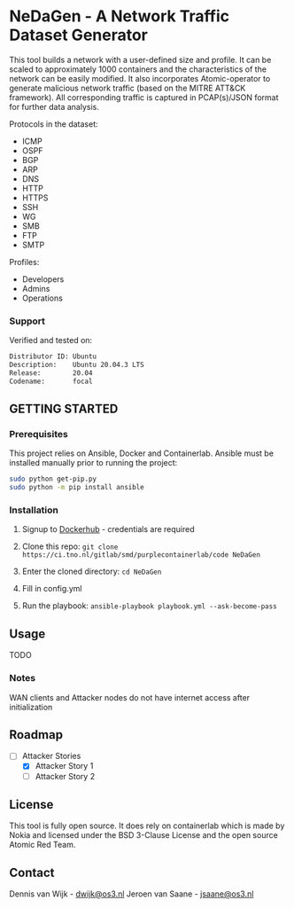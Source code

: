 # NeDaGen - A Network Traffic Dataset Generator
This tool builds a network with a user-defined size and profile. It can be scaled to approximately 1000 containers and the characteristics of the network can be easily modified. It also incorporates Atomic-operator to generate malicious network traffic (based on the MITRE ATT&CK framework). All corresponding traffic is captured in PCAP(s)/JSON format for further data analysis. 

Protocols in the dataset:
- ICMP
- OSPF
- BGP
- ARP
- DNS
- HTTP
- HTTPS
- SSH
- WG
- SMB
- FTP
- SMTP

Profiles:
- Developers
- Admins
- Operations


### Support
Verified and tested on:
```bash
Distributor ID: Ubuntu
Description:    Ubuntu 20.04.3 LTS
Release:        20.04
Codename:       focal
```

## GETTING STARTED

### Prerequisites
This project relies on Ansible, Docker and Containerlab. Ansible must be installed manually prior to running the project:
```bash
sudo python get-pip.py
sudo python -m pip install ansible
```

### Installation
1. Signup to [Dockerhub](https://hub.docker.com/) - credentials are required

2. Clone this repo:
```git clone https://ci.tno.nl/gitlab/smd/purplecontainerlab/code NeDaGen```

3. Enter the cloned directory:
```cd NeDaGen```

4. Fill in config.yml

5. Run the playbook:
```ansible-playbook playbook.yml --ask-become-pass```


## Usage
TODO

### Notes
WAN clients and Attacker nodes do not have internet access after initialization



## Roadmap
- [ ] Attacker Stories
  - [x] Attacker Story 1
  - [ ] Attacker Story 2

## License
This tool is fully open source. It does rely on containerlab which is made by Nokia and licensed under the BSD 3-Clause License and the open source Atomic Red Team.


## Contact
Dennis van Wijk - dwijk@os3.nl
Jeroen van Saane - jsaane@os3.nl



